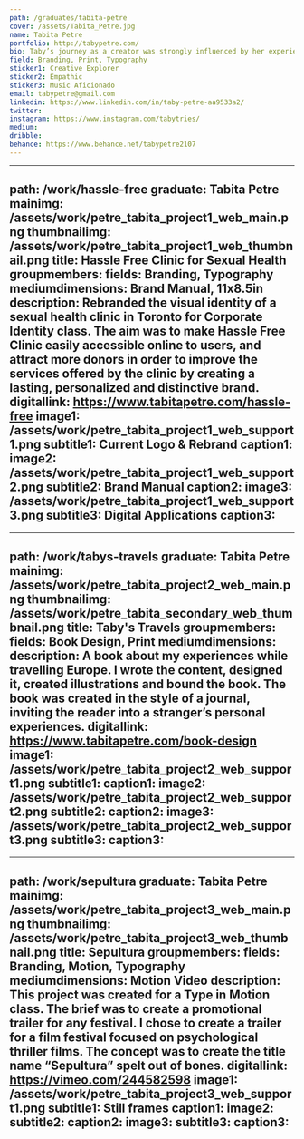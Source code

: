 ```yaml
---
path: /graduates/tabita-petre
cover: /assets/Tabita_Petre.jpg
name: Tabita Petre
portfolio: http://tabypetre.com/
bio: Taby’s journey as a creator was strongly influenced by her experience as an immigrant. When she lived in Romania as a young creative explorer,  she never thought she’d end up studying design in Canada. Her love for visual communication began with fine arts, and through the fast evolution of the world wide web, she slowly started dipping her toes into online communities. This is how she learned to use Photoshop, and eventually ended up in the YSDN program (learning how to use and do many more things than Photoshop, haha)! She is passionate about using design to give a voice to those who feel like they might now have one otherwise.
field: Branding, Print, Typography
sticker1: Creative Explorer
sticker2: Empathic
sticker3: Music Aficionado
email: tabypetre@gmail.com
linkedin: https://www.linkedin.com/in/taby-petre-aa9533a2/
twitter:
instagram: https://www.instagram.com/tabytries/
medium:
dribble:
behance: https://www.behance.net/tabypetre2107
---
```


---
path: /work/hassle-free
graduate: Tabita Petre
mainimg: /assets/work/petre_tabita_project1_web_main.png
thumbnailimg: /assets/work/petre_tabita_project1_web_thumbnail.png
title: Hassle Free Clinic for Sexual Health
groupmembers:
fields: Branding, Typography
mediumdimensions: Brand Manual, 11x8.5in
description: Rebranded the visual identity of a sexual health clinic in Toronto for Corporate Identity class. The aim was to make Hassle Free Clinic easily accessible online to users, and attract more donors in order to improve the services offered by the clinic by creating a lasting, personalized and distinctive brand. 
digitallink: https://www.tabitapetre.com/hassle-free
image1: /assets/work/petre_tabita_project1_web_support1.png
subtitle1: Current Logo & Rebrand
caption1:
image2: /assets/work/petre_tabita_project1_web_support2.png
subtitle2: Brand Manual
caption2:
image3: /assets/work/petre_tabita_project1_web_support3.png
subtitle3: Digital Applications
caption3:
---

---
path: /work/tabys-travels
graduate: Tabita Petre
mainimg: /assets/work/petre_tabita_project2_web_main.png
thumbnailimg: /assets/work/petre_tabita_secondary_web_thumbnail.png
title: Taby's Travels
groupmembers:
fields: Book Design, Print
mediumdimensions:
description: A book about my experiences while travelling Europe. I wrote the content, designed it, created illustrations and bound the book. The book was created in the style of a journal, inviting the reader into a stranger’s personal experiences.
digitallink: https://www.tabitapetre.com/book-design
image1: /assets/work/petre_tabita_project2_web_support1.png
subtitle1:
caption1:
image2: /assets/work/petre_tabita_project2_web_support2.png
subtitle2:
caption2:
image3: /assets/work/petre_tabita_project2_web_support3.png
subtitle3:
caption3:
---

---
path: /work/sepultura
graduate: Tabita Petre
mainimg: /assets/work/petre_tabita_project3_web_main.png
thumbnailimg: /assets/work/petre_tabita_project3_web_thumbnail.png
title: Sepultura
groupmembers:
fields: Branding, Motion, Typography
mediumdimensions: Motion Video
description: This project was created for a Type in Motion class. The brief was to create a promotional trailer for any festival. I chose to create a trailer for a film festival focused on psychological thriller films. The concept was to create the title name “Sepultura” spelt out of bones.
digitallink: https://vimeo.com/244582598
image1: /assets/work/petre_tabita_project3_web_support1.png
subtitle1: Still frames
caption1:
image2:
subtitle2:
caption2:
image3:
subtitle3:
caption3:
---
